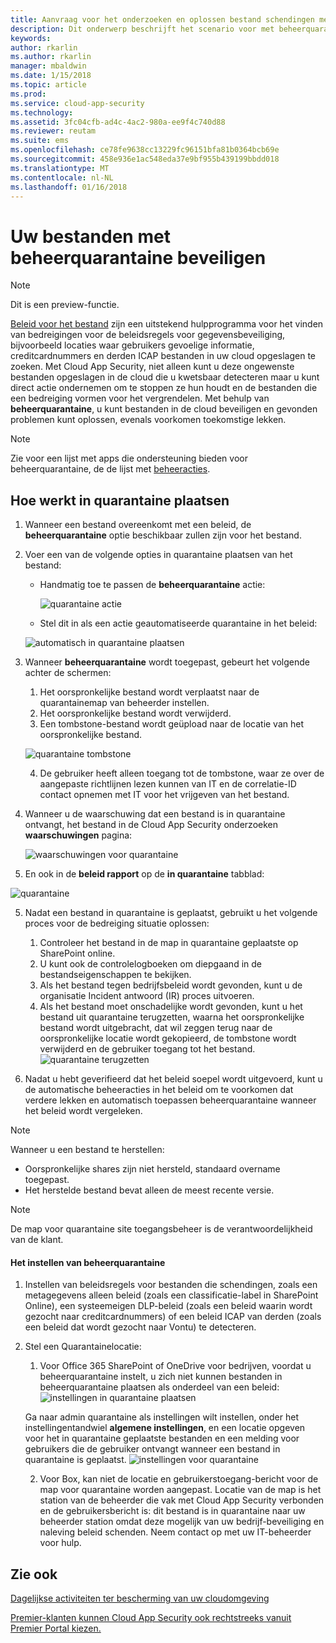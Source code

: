 ```yaml
---
title: Aanvraag voor het onderzoeken en oplossen bestand schendingen met beheerquarantaine gebruiken | Microsoft Docs
description: Dit onderwerp beschrijft het scenario voor met beheerquarantaine schendingen van gegevens controleren.
keywords: 
author: rkarlin
ms.author: rkarlin
manager: mbaldwin
ms.date: 1/15/2018
ms.topic: article
ms.prod: 
ms.service: cloud-app-security
ms.technology: 
ms.assetid: 3fc04cfb-ad4c-4ac2-980a-ee9f4c740d88
ms.reviewer: reutam
ms.suite: ems
ms.openlocfilehash: ce78fe9638cc13229fc96151bfa81b0364bcb69e
ms.sourcegitcommit: 458e936e1ac548eda37e9bf955b439199bbdd018
ms.translationtype: MT
ms.contentlocale: nl-NL
ms.lasthandoff: 01/16/2018
---
```

# <a name="protecting-your-files-with-admin-quarantine"></a>Uw bestanden met beheerquarantaine beveiligen

> [!NOTE]
> Dit is een preview-functie.

[Beleid voor het bestand](data-protection-policies.md) zijn een uitstekend hulpprogramma voor het vinden van bedreigingen voor de beleidsregels voor gegevensbeveiliging, bijvoorbeeld locaties waar gebruikers gevoelige informatie, creditcardnummers en derden ICAP bestanden in uw cloud opgeslagen te zoeken. Met Cloud App Security, niet alleen kunt u deze ongewenste bestanden opgeslagen in de cloud die u kwetsbaar detecteren maar u kunt direct actie ondernemen om te stoppen ze hun houdt en de bestanden die een bedreiging vormen voor het vergrendelen. Met behulp van **beheerquarantaine**, u kunt bestanden in de cloud beveiligen en gevonden problemen kunt oplossen, evenals voorkomen toekomstige lekken. 

>[!NOTE] 
> Zie voor een lijst met apps die ondersteuning bieden voor beheerquarantaine, de de lijst met [beheeracties](governance-actions.md).
 
## <a name="how-quarantine-works"></a>Hoe werkt in quarantaine plaatsen 

1. Wanneer een bestand overeenkomt met een beleid, de **beheerquarantaine** optie beschikbaar zullen zijn voor het bestand.

3. Voer een van de volgende opties in quarantaine plaatsen van het bestand:
    - Handmatig toe te passen de **beheerquarantaine** actie:
     
      ![quarantaine actie](./media/quarantine-action.png)

    - Stel dit in als een actie geautomatiseerde quarantaine in het beleid: 

     ![automatisch in quarantaine plaatsen](./media/quarantine-automated.png)

4. Wanneer **beheerquarantaine** wordt toegepast, gebeurt het volgende achter de schermen:

    1. Het oorspronkelijke bestand wordt verplaatst naar de quarantainemap van beheerder instellen.
    2. Het oorspronkelijke bestand wordt verwijderd.
    3. Een tombstone-bestand wordt geüpload naar de locatie van het oorspronkelijke bestand.

      ![quarantaine tombstone](./media/quarantine-tombstone.png)

    4. De gebruiker heeft alleen toegang tot de tombstone, waar ze over de aangepaste richtlijnen lezen kunnen van IT en de correlatie-ID contact opnemen met IT voor het vrijgeven van het bestand.

4. Wanneer u de waarschuwing dat een bestand is in quarantaine ontvangt, het bestand in de Cloud App Security onderzoeken **waarschuwingen** pagina:

   ![waarschuwingen voor quarantaine](./media/quarantine-alerts.png)
 
5. En ook in de **beleid rapport** op de **in quarantaine** tabblad:

  ![quarantaine](./media/quarantine-report.png)
    
5. Nadat een bestand in quarantaine is geplaatst, gebruikt u het volgende proces voor de bedreiging situatie oplossen:
       
    1. Controleer het bestand in de map in quarantaine geplaatste op SharePoint online.
    3. U kunt ook de controlelogboeken om diepgaand in de bestandseigenschappen te bekijken.
    4. Als het bestand tegen bedrijfsbeleid wordt gevonden, kunt u de organisatie Incident antwoord (IR) proces uitvoeren.
    5. Als het bestand moet onschadelijke wordt gevonden, kunt u het bestand uit quarantaine terugzetten, waarna het oorspronkelijke bestand wordt uitgebracht, dat wil zeggen terug naar de oorspronkelijke locatie wordt gekopieerd, de tombstone wordt verwijderd en de gebruiker toegang tot het bestand.
       ![quarantaine terugzetten](./media/quarantine-restore.png)
6. Nadat u hebt geverifieerd dat het beleid soepel wordt uitgevoerd, kunt u de automatische beheeracties in het beleid om te voorkomen dat verdere lekken en automatisch toepassen beheerquarantaine wanneer het beleid wordt vergeleken.

>[!NOTE]
>Wanneer u een bestand te herstellen:
- Oorspronkelijke shares zijn niet hersteld, standaard overname toegepast.
- Het herstelde bestand bevat alleen de meest recente versie.


>[!NOTE]
>De map voor quarantaine site toegangsbeheer is de verantwoordelijkheid van de klant.

#### <a name="how-to-set-up-admin-quarantine"></a>Het instellen van beheerquarantaine

1. Instellen van beleidsregels voor bestanden die schendingen, zoals een metagegevens alleen beleid (zoals een classificatie-label in SharePoint Online), een systeemeigen DLP-beleid (zoals een beleid waarin wordt gezocht naar creditcardnummers) of een beleid ICAP van derden (zoals een beleid dat wordt gezocht naar Vontu) te detecteren.

2. Stel een Quarantainelocatie:
    1. Voor Office 365 SharePoint of OneDrive voor bedrijven, voordat u beheerquarantaine instelt, u zich niet kunnen bestanden in beheerquarantaine plaatsen als onderdeel van een beleid: ![instellingen in quarantaine plaatsen](./media/quarantine-warning.png)

    Ga naar admin quarantaine als instellingen wilt instellen, onder het instellingentandwiel **algemene instellingen**, en een locatie opgeven voor het in quarantaine geplaatste bestanden en een melding voor gebruikers die de gebruiker ontvangt wanneer een bestand in quarantaine is geplaatst. 
    ![instellingen voor quarantaine](./media/quarantine-settings.png)

    2. Voor Box, kan niet de locatie en gebruikerstoegang-bericht voor de map voor quarantaine worden aangepast. Locatie van de map is het station van de beheerder die vak met Cloud App Security verbonden en de gebruikersbericht is: dit bestand is in quarantaine naar uw beheerder station omdat deze mogelijk van uw bedrijf-beveiliging en naleving beleid schenden. Neem contact op met uw IT-beheerder voor hulp.



## <a name="see-also"></a>Zie ook  
[Dagelijkse activiteiten ter bescherming van uw cloudomgeving](daily-activities-to-protect-your-cloud-environment.md)   

[Premier-klanten kunnen Cloud App Security ook rechtstreeks vanuit Premier Portal kiezen.](https://premier.microsoft.com/)  
  
  